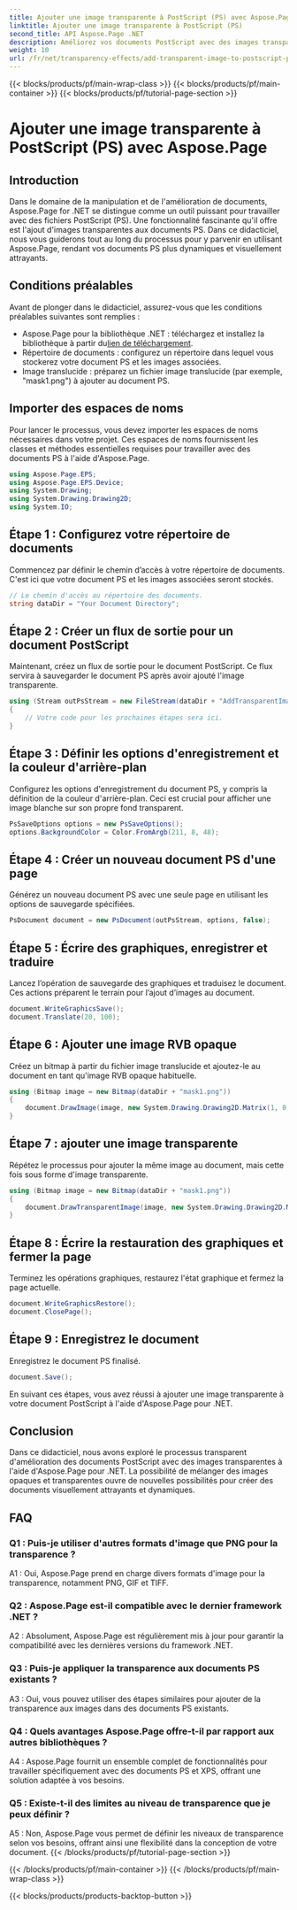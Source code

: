 ```yaml
---
title: Ajouter une image transparente à PostScript (PS) avec Aspose.Page
linktitle: Ajouter une image transparente à PostScript (PS)
second_title: API Aspose.Page .NET
description: Améliorez vos documents PostScript avec des images transparentes à l'aide d'Aspose.Page pour .NET. Suivez notre guide étape par étape pour des résultats dynamiques et visuellement attrayants.
weight: 10
url: /fr/net/transparency-effects/add-transparent-image-to-postscript-ps/
---
```


{{< blocks/products/pf/main-wrap-class >}}
{{< blocks/products/pf/main-container >}}
{{< blocks/products/pf/tutorial-page-section >}}

# Ajouter une image transparente à PostScript (PS) avec Aspose.Page

## Introduction

Dans le domaine de la manipulation et de l'amélioration de documents, Aspose.Page for .NET se distingue comme un outil puissant pour travailler avec des fichiers PostScript (PS). Une fonctionnalité fascinante qu'il offre est l'ajout d'images transparentes aux documents PS. Dans ce didacticiel, nous vous guiderons tout au long du processus pour y parvenir en utilisant Aspose.Page, rendant vos documents PS plus dynamiques et visuellement attrayants.

## Conditions préalables

Avant de plonger dans le didacticiel, assurez-vous que les conditions préalables suivantes sont remplies :

-  Aspose.Page pour la bibliothèque .NET : téléchargez et installez la bibliothèque à partir du[lien de téléchargement](https://releases.aspose.com/page/net/).
- Répertoire de documents : configurez un répertoire dans lequel vous stockerez votre document PS et les images associées.
- Image translucide : préparez un fichier image translucide (par exemple, "mask1.png") à ajouter au document PS.

## Importer des espaces de noms

Pour lancer le processus, vous devez importer les espaces de noms nécessaires dans votre projet. Ces espaces de noms fournissent les classes et méthodes essentielles requises pour travailler avec des documents PS à l'aide d'Aspose.Page.

```csharp
using Aspose.Page.EPS;
using Aspose.Page.EPS.Device;
using System.Drawing;
using System.Drawing.Drawing2D;
using System.IO;
```

## Étape 1 : Configurez votre répertoire de documents

Commencez par définir le chemin d’accès à votre répertoire de documents. C'est ici que votre document PS et les images associées seront stockés.

```csharp
// Le chemin d'accès au répertoire des documents.
string dataDir = "Your Document Directory";
```

## Étape 2 : Créer un flux de sortie pour un document PostScript

Maintenant, créez un flux de sortie pour le document PostScript. Ce flux servira à sauvegarder le document PS après avoir ajouté l'image transparente.

```csharp
using (Stream outPsStream = new FileStream(dataDir + "AddTransparentImage_outPS.ps", FileMode.Create))
{
    // Votre code pour les prochaines étapes sera ici.
}
```

## Étape 3 : Définir les options d'enregistrement et la couleur d'arrière-plan

Configurez les options d'enregistrement du document PS, y compris la définition de la couleur d'arrière-plan. Ceci est crucial pour afficher une image blanche sur son propre fond transparent.

```csharp
PsSaveOptions options = new PsSaveOptions();
options.BackgroundColor = Color.FromArgb(211, 8, 48);
```

## Étape 4 : Créer un nouveau document PS d'une page

Générez un nouveau document PS avec une seule page en utilisant les options de sauvegarde spécifiées.

```csharp
PsDocument document = new PsDocument(outPsStream, options, false);
```

## Étape 5 : Écrire des graphiques, enregistrer et traduire

Lancez l’opération de sauvegarde des graphiques et traduisez le document. Ces actions préparent le terrain pour l’ajout d’images au document.

```csharp
document.WriteGraphicsSave();
document.Translate(20, 100);
```

## Étape 6 : Ajouter une image RVB opaque

Créez un bitmap à partir du fichier image translucide et ajoutez-le au document en tant qu'image RVB opaque habituelle.

```csharp
using (Bitmap image = new Bitmap(dataDir + "mask1.png"))
{
    document.DrawImage(image, new System.Drawing.Drawing2D.Matrix(1, 0, 0, 1, 100, 0), Color.Empty);
}
```

## Étape 7 : ajouter une image transparente

Répétez le processus pour ajouter la même image au document, mais cette fois sous forme d'image transparente.

```csharp
using (Bitmap image = new Bitmap(dataDir + "mask1.png"))
{
    document.DrawTransparentImage(image, new System.Drawing.Drawing2D.Matrix(1, 0, 0, 1, 350, 0), 255);
}
```

## Étape 8 : Écrire la restauration des graphiques et fermer la page

Terminez les opérations graphiques, restaurez l'état graphique et fermez la page actuelle.

```csharp
document.WriteGraphicsRestore();
document.ClosePage();
```

## Étape 9 : Enregistrez le document

Enregistrez le document PS finalisé.

```csharp
document.Save();
```

En suivant ces étapes, vous avez réussi à ajouter une image transparente à votre document PostScript à l'aide d'Aspose.Page pour .NET.

## Conclusion

Dans ce didacticiel, nous avons exploré le processus transparent d'amélioration des documents PostScript avec des images transparentes à l'aide d'Aspose.Page pour .NET. La possibilité de mélanger des images opaques et transparentes ouvre de nouvelles possibilités pour créer des documents visuellement attrayants et dynamiques.

## FAQ

### Q1 : Puis-je utiliser d'autres formats d'image que PNG pour la transparence ?

A1 : Oui, Aspose.Page prend en charge divers formats d'image pour la transparence, notamment PNG, GIF et TIFF.

### Q2 : Aspose.Page est-il compatible avec le dernier framework .NET ?

A2 : Absolument, Aspose.Page est régulièrement mis à jour pour garantir la compatibilité avec les dernières versions du framework .NET.

### Q3 : Puis-je appliquer la transparence aux documents PS existants ?

A3 : Oui, vous pouvez utiliser des étapes similaires pour ajouter de la transparence aux images dans des documents PS existants.

### Q4 : Quels avantages Aspose.Page offre-t-il par rapport aux autres bibliothèques ?

A4 : Aspose.Page fournit un ensemble complet de fonctionnalités pour travailler spécifiquement avec des documents PS et XPS, offrant une solution adaptée à vos besoins.

### Q5 : Existe-t-il des limites au niveau de transparence que je peux définir ?

A5 : Non, Aspose.Page vous permet de définir les niveaux de transparence selon vos besoins, offrant ainsi une flexibilité dans la conception de votre document.
{{< /blocks/products/pf/tutorial-page-section >}}

{{< /blocks/products/pf/main-container >}}
{{< /blocks/products/pf/main-wrap-class >}}

{{< blocks/products/products-backtop-button >}}
